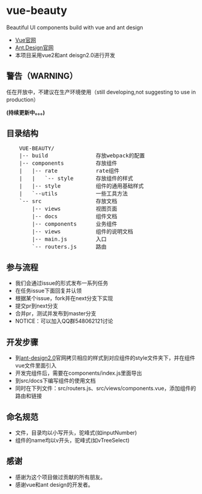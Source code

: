 # vue-beauty
Beautiful  UI components build with vue and ant design

- [Vue官网](http://vuejs.org/)
- [Ant.Design官网](http://beta.ant.design/)
- 本项目采用vue2和ant deisgn2.0进行开发

## 警告（WARNING）
任在开放中，不建议在生产环境使用（still developing,not suggesting to use in production）


**(持续更新中。。。)**

## 目录结构
<pre>
    VUE-BEAUTY/
    |-- build               存放webpack的配置
    |-- components          存放组件
    |   |-- rate            rate组件
    |   |   `-- style       存放组件的样式
    |   |-- style           组件的通用基础样式
    |   `--utils            一些工具方法
    `-- src                 存放文档
        |-- views           视图页面
        |-- docs            组件文档
        |-- components      业务组件
        |-- views           组件的说明文档
        |-- main.js         入口
        `-- routers.js      路由
</pre>

## 参与流程

- 我们会通过issue的形式发布一系列任务
- 在任务issue下面回复并认领
- 根据某个issue，fork并在next分支下实现
- 提交pr到next分支
- 合并pr，测试并发布到master分支
- NOTICE：可以加入QQ群548062121讨论

## 开发步骤
- 到[ant-design2.0](https://github.com/ant-design/ant-design/tree/master/components)官网拷贝相应的样式到对应组件的style文件夹下，并在组件vue文件里面引入
- 开发完组件后，需要在components/index.js里面导出
- 到src/docs下编写组件的使用文档
- 同时在下列文件：src/routers.js、src/views/components.vue，添加组件的路由和链接

## 命名规范
- 文件，目录均以小写开头，驼峰式(如inputNumber)
- 组件的name均以v开头，驼峰式(如vTreeSelect)

## 感谢
- 感谢为这个项目做过贡献的所有朋友。
- 感谢vue和ant design的开发者。
